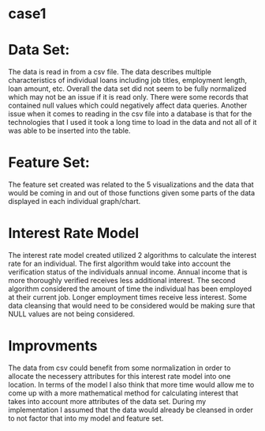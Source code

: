 # case1

# Data Set:
The data is read in from a csv file. The data describes multiple characteristics of individual loans including job titles, employment length, loan amount, etc. Overall the data set did not seem to be fully normalized which may not be an issue if it is read only. There were some records that contained null values which could negatively affect data queries. Another issue when it comes to reading in the csv file into a database is that for the technologies that I used it took a long time to load in the data and not all of it was able to be inserted into the table. 

# Feature Set:
The feature set created was related to the 5 visualizations and the data that would be coming in and out of those functions given some parts of the data displayed in each individual graph/chart.

# Interest Rate Model

The interest rate model created utilized 2 algorithms to calculate the interest rate for an individual. The first algorithm would take into account the verification status of the individuals annual income. Annual income that is more thoroughly verified receives less additional interest. The second algorithm considered the amount of time the individual has been employed at their current job. Longer employment times receive less interest. Some data cleansing that would need to be considered would be making sure that NULL values are not being considered.

# Improvments
The data from csv could benefit from some normalization in order to allocate the necessery attributes for this interest rate model into one location. In terms of the model I also think that more time would allow me to come up with a more mathematical method for calculating interest that takes into account more attributes of the data set. During my implementation I assumed that the data would already be cleansed in order to not factor that into my model and feature set. 
